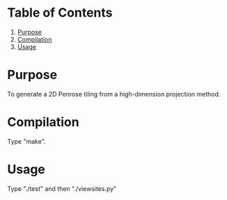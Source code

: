 
# Table of Contents

1.  [Purpose](#org2096634)
2.  [Compilation](#org8e4cd20)
3.  [Usage](#org1db6a11)



<a id="org2096634"></a>

# Purpose

To generate a 2D Penrose tiling  from a high-dimension projection
method.


<a id="org8e4cd20"></a>

# Compilation

Type "make".


<a id="org1db6a11"></a>

# Usage

Type "./test" and then "./viewsites.py"


